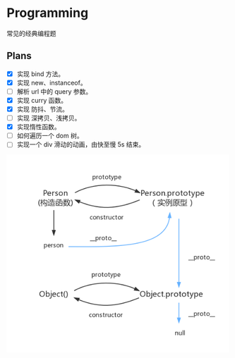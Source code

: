 # Programming

常见的经典编程题

## Plans

- [x] 实现 bind 方法。
- [x] 实现 new、instanceof。
- [ ] 解析 url 中的 query 参数。
- [x] 实现 curry 函数。
- [x] 实现 防抖、节流。
- [ ] 实现 深拷贝、浅拷贝。
- [x] 实现惰性函数。
- [ ] 如何遍历一个 dom 树。
- [ ] 实现一个 div 滑动的动画，由快至慢 5s 结束。

![](../.screenshots/prototype.png?raw=true)
